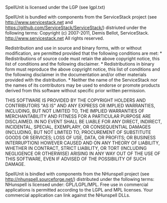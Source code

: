 SpellUnit is licensed under the LGP (see lgpl.txt)

SpellUnit is bundled with components from the ServiceStack project 
(see http://www.servicestack.net and https://github.com/ServiceStack/ServiceStack/)
distriuted under the following terms:
Copyright (c) 2007-2011, Demis Bellot, ServiceStack.
http://www.servicestack.net
All rights reserved.

Redistribution and use in source and binary forms, with or without
modification, are permitted provided that the following conditions are met:
    * Redistributions of source code must retain the above copyright
      notice, this list of conditions and the following disclaimer.
    * Redistributions in binary form must reproduce the above copyright
      notice, this list of conditions and the following disclaimer in the
      documentation and/or other materials provided with the distribution.
    * Neither the name of the ServiceStack nor the
      names of its contributors may be used to endorse or promote products
      derived from this software without specific prior written permission.

THIS SOFTWARE IS PROVIDED BY THE COPYRIGHT HOLDERS AND CONTRIBUTORS "AS IS" AND
ANY EXPRESS OR IMPLIED WARRANTIES, INCLUDING, BUT NOT LIMITED TO, THE IMPLIED
WARRANTIES OF MERCHANTABILITY AND FITNESS FOR A PARTICULAR PURPOSE ARE
DISCLAIMED. IN NO EVENT SHALL <COPYRIGHT HOLDER> BE LIABLE FOR ANY
DIRECT, INDIRECT, INCIDENTAL, SPECIAL, EXEMPLARY, OR CONSEQUENTIAL DAMAGES
(INCLUDING, BUT NOT LIMITED TO, PROCUREMENT OF SUBSTITUTE GOODS OR SERVICES;
LOSS OF USE, DATA, OR PROFITS; OR BUSINESS INTERRUPTION) HOWEVER CAUSED AND
ON ANY THEORY OF LIABILITY, WHETHER IN CONTRACT, STRICT LIABILITY, OR TORT
(INCLUDING NEGLIGENCE OR OTHERWISE) ARISING IN ANY WAY OUT OF THE USE OF THIS
SOFTWARE, EVEN IF ADVISED OF THE POSSIBILITY OF SUCH DAMAGE.

SpellUnit is bindled with components from the NHunspell project
(see http://nhunspell.sourceforge.net/) distributed under the following terms:
NHunspell is licensed under: GPL/LGPL/MPL. Free use in commercial applications is permitted according to the LGPL and MPL licenses. Your commercial application can link against the NHunspell DLLs.
